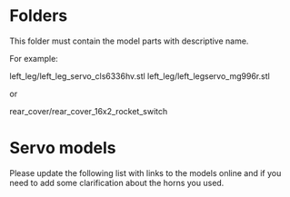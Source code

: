 # Folders

This folder must contain the model parts with descriptive name.

For example:

left_leg/left_leg_servo_cls6336hv.stl
left_leg/left_legservo_mg996r.stl

or 

rear_cover/rear_cover_16x2_rocket_switch

# Servo models

Please update the following list with links to the models online and if you need to add some clarification about the horns you used.


